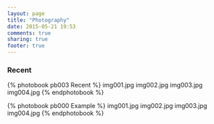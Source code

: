 ```yaml
---
layout: page
title: "Photography"
date: 2015-05-21 19:53
comments: true
sharing: true
footer: true
---
```

### Recent
{% photobook pb003 Recent %}
img001.jpg
img002.jpg
img003.jpg
img004.jpg
{% endphotobook %}

{% photobook pb000 Example %}
img001.jpg
img002.jpg
img003.jpg
img004.jpg
{% endphotobook %}
